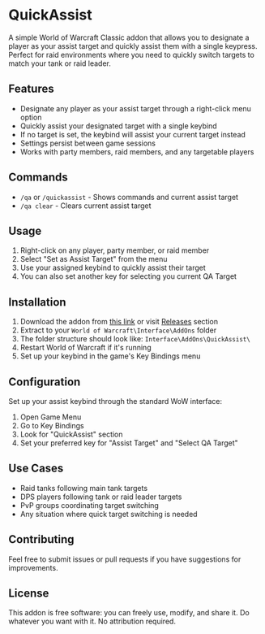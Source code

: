 # QuickAssist

A simple World of Warcraft Classic addon that allows you to designate a player as your assist target and quickly assist them with a single keypress. Perfect for raid environments where you need to quickly switch targets to match your tank or raid leader.

## Features

- Designate any player as your assist target through a right-click menu option
- Quickly assist your designated target with a single keybind
- If no target is set, the keybind will assist your current target instead
- Settings persist between game sessions
- Works with party members, raid members, and any targetable players

## Commands

- `/qa` or `/quickassist` - Shows commands and current assist target
- `/qa clear` - Clears current assist target

## Usage

1. Right-click on any player, party member, or raid member
2. Select "Set as Assist Target" from the menu
3. Use your assigned keybind to quickly assist their target
4. You can also set another key for selecting you current QA Target

## Installation

1. Download the addon from [this link](https://github.com/Eureka-Games/WoW-QuickAssist/releases/download/v1.2/QuickAssist.zip) or visit [Releases](https://github.com/Eureka-Games/WoW-QuickAssist/releases) section
2. Extract to your `World of Warcraft\Interface\AddOns` folder
3. The folder structure should look like: `Interface\AddOns\QuickAssist\`
4. Restart World of Warcraft if it's running
5. Set up your keybind in the game's Key Bindings menu

## Configuration

Set up your assist keybind through the standard WoW interface:
1. Open Game Menu
2. Go to Key Bindings
3. Look for "QuickAssist" section
4. Set your preferred key for "Assist Target" and "Select QA Target"

## Use Cases

- Raid tanks following main tank targets
- DPS players following tank or raid leader targets
- PvP groups coordinating target switching
- Any situation where quick target switching is needed

## Contributing

Feel free to submit issues or pull requests if you have suggestions for improvements.

## License

This addon is free software: you can freely use, modify, and share it.
Do whatever you want with it. No attribution required.
